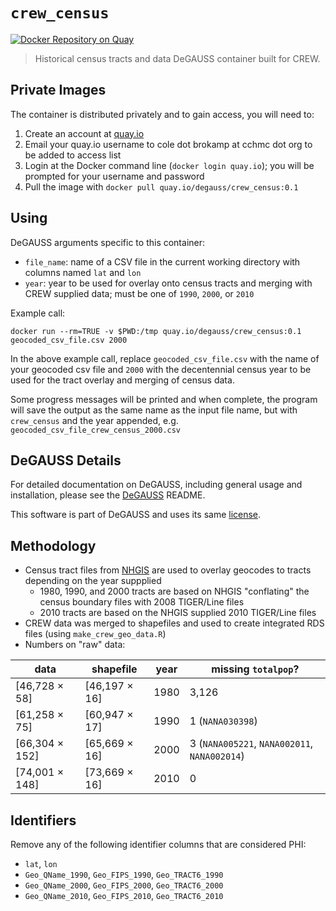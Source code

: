 # `crew_census`

[![Docker Repository on Quay](https://quay.io/repository/degauss/crew_census/status?token=7eaa4f26-4a6c-498f-86d9-dd0e68be5fc4 "Docker Repository on Quay")](https://quay.io/repository/degauss/crew_census)
> Historical census tracts and data DeGAUSS container built for CREW.


## Private Images

The container is distributed privately and to gain access, you will need to:

1. Create an account at [quay.io](https://quay.io)
2. Email your quay.io username to cole dot brokamp at cchmc dot org to be added to access list
3. Login at the Docker command line (`docker login quay.io`); you will be prompted for your username and password
4. Pull the image with `docker pull quay.io/degauss/crew_census:0.1`

## Using

DeGAUSS arguments specific to this container:

- `file_name`: name of a CSV file in the current working directory with columns named `lat` and `lon`
- `year`: year to be used for overlay onto census tracts and merging with CREW supplied data; must be one of `1990`, `2000`, or `2010`

Example call:

`docker run --rm=TRUE -v $PWD:/tmp quay.io/degauss/crew_census:0.1 geocoded_csv_file.csv 2000`

In the above example call, replace `geocoded_csv_file.csv` with the name of your geocoded csv file and `2000` with the decentennial census year to be used for the tract overlay and merging of census data.

Some progress messages will be printed and when complete, the program will save the output as the same name as the input file name, but with `crew_census` and the year appended, e.g. `geocoded_csv_file_crew_census_2000.csv`

## DeGAUSS Details

For detailed documentation on DeGAUSS, including general usage and installation, please see the [DeGAUSS](https://github.com/cole-brokamp/DeGAUSS) README.

This software is part of DeGAUSS and uses its same [license](https://github.com/cole-brokamp/DeGAUSS/blob/master/LICENSE.txt).

## Methodology

- Census tract files from [NHGIS](https://www.nhgis.org/documentation/gis-data) are used to overlay geocodes to tracts depending on the year suppplied
    - 1980, 1990, and 2000 tracts are based on NHGIS "conflating" the census boundary files with 2008 TIGER/Line files
    - 2010 tracts are based on the NHGIS supplied 2010 TIGER/Line files
- CREW data was merged to shapefiles and used to create integrated RDS files (using `make_crew_geo_data.R`)
- Numbers on "raw" data:

| data           | shapefile     | year | missing `totalpop`?                            |
|----------------|---------------|------|----------------------------------------------|
| [46,728 × 58]  | [46,197 × 16] | 1980 | 3,126                                        |
| [61,258 × 75]  | [60,947 × 17] | 1990 | 1 (`NANA030398`)                             |
| [66,304 × 152] | [65,669 × 16] | 2000 | 3 (`NANA005221`, `NANA002011`, `NANA002014`) |
| [74,001 × 148] | [73,669 × 16] | 2010 | 0                                            |

## Identifiers

Remove any of the following identifier columns that are considered PHI:

- `lat`, `lon`
- `Geo_QName_1990`, `Geo_FIPS_1990`, `Geo_TRACT6_1990`
-  `Geo_QName_2000`, `Geo_FIPS_2000`, `Geo_TRACT6_2000`
-  `Geo_QName_2010`, `Geo_FIPS_2010`, `Geo_TRACT6_2010`